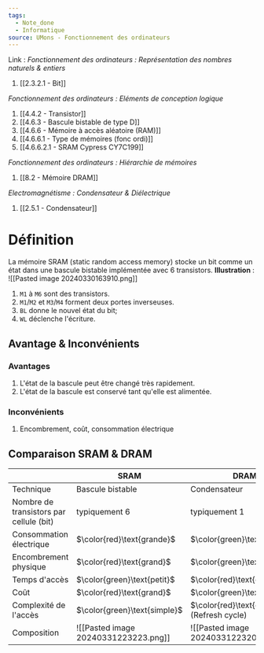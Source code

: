```yaml
---
tags:
  - Note_done
  - Informatique
source: UMons - Fonctionnement des ordinateurs
---
```


Link :
_Fonctionnement des ordinateurs : Représentation des nombres naturels & entiers_
1. [[2.3.2.1 - Bit]]

_Fonctionnement des ordinateurs : Eléments de conception logique_
1. [[4.4.2 - Transistor]]
1. [[4.6.3 - Bascule bistable de type D]] 
2. [[4.6.6 - Mémoire à accès aléatoire (RAM)]]
3. [[4.6.6.1 - Type de mémoires (fonc ordi)]] 
4. [[4.6.6.2.1 - SRAM Cypress CY7C199]]

_Fonctionnement des ordinateurs : Hiérarchie de mémoires_
1. [[8.2 - Mémoire DRAM]]

_Electromagnétisme : Condensateur & Diélectrique_
1. [[2.5.1 - Condensateur]]

# Définition
La mémoire SRAM (static random access memory) stocke un bit comme un état dans une bascule bistable implémentée avec 6 transistors.
**Illustration** : ![[Pasted image 20240330163910.png]]
1. `M1` à `M6` sont des transistors. 
2. `M1`/`M2` et `M3`/`M4` forment deux portes inverseuses. 
3. `BL` donne le nouvel état du bit; 
4. `WL` déclenche l'écriture. 

## Avantage & Inconvénients
### Avantages
1. L'état de la bascule peut être changé très rapidement. 
2. L'état de la bascule est conservé tant qu'elle est alimentée.

### Inconvénients
1. Encombrement, coût, consommation électrique

## Comparaison SRAM & DRAM
|                                         | SRAM                                 | DRAM                                         |
| --------------------------------------- | ------------------------------------ | -------------------------------------------- |
| Technique                               | Bascule bistable                     | Condensateur                                 |
| Nombre de transistors par cellule (bit) | typiquement 6                        | typiquement 1                                |
| Consommation électrique                 | $\color{red}\text{grande}$           | $\color{green}\text{petite}$                 |
| Encombrement physique                   | $\color{red}\text{grand}$            | $\color{green}\text{petit}$                  |
| Temps d'accès                           | $\color{green}\text{petit}$          | $\color{red}\text{grand}$                    |
| Coût                                    | $\color{red}\text{grand}$            | $\color{green}\text{petit}$                  |
| Complexité de l'accès                   | $\color{green}\text{simple}$         | $\color{red}\text{complexe}$ (Refresh cycle) |
| Composition                             | ![[Pasted image 20240331223223.png]] | ![[Pasted image 20240331223207.png]]         |
